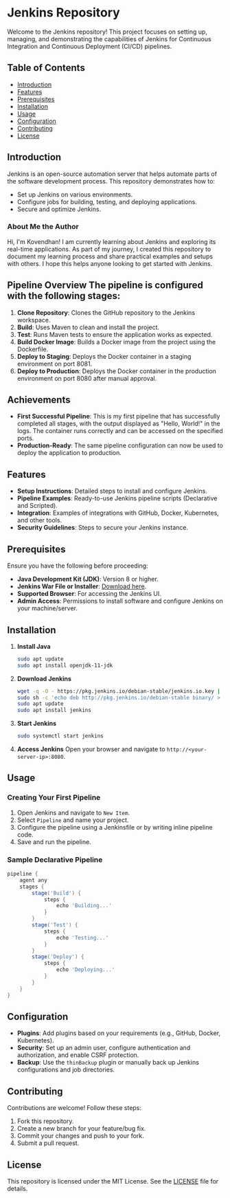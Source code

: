 # Jenkins Repository

Welcome to the Jenkins repository! This project focuses on setting up, managing, and demonstrating the capabilities of Jenkins for Continuous Integration and Continuous Deployment (CI/CD) pipelines.

## Table of Contents
- [Introduction](#introduction) 
- [Features](#features)
- [Prerequisites](#prerequisites)
- [Installation](#installation)
- [Usage](#usage)
- [Configuration](#configuration)
- [Contributing](#contributing)
- [License](#license)  

## Introduction 

Jenkins is an open-source automation server that helps automate parts of the software development process. This repository demonstrates how to:
- Set up Jenkins on various environments.
- Configure jobs for building, testing, and deploying applications.
- Secure and optimize Jenkins.

### About Me the Author
Hi, I'm Kovendhan! I am currently learning about Jenkins and exploring its real-time applications. As part of my journey, I created this repository to document my learning process and share practical examples and setups with others. I hope this helps anyone looking to get started with Jenkins.

## Pipeline Overview The pipeline is configured with the following stages: 
1. **Clone Repository**: Clones the GitHub repository to the Jenkins workspace.
2. **Build**: Uses Maven to clean and install the project.
3. **Test**: Runs Maven tests to ensure the application works as expected.
4. **Build Docker Image**: Builds a Docker image from the project using the Dockerfile.
5. **Deploy to Staging**: Deploys the Docker container in a staging environment on port 8081.
6. **Deploy to Production**: Deploys the Docker container in the production environment on port 8080 after manual approval.

## Achievements 
- **First Successful Pipeline**: This is my first pipeline that has successfully completed all stages, with the output displayed as "Hello, World!" in the logs. The container runs correctly and can be accessed on the specified ports.
- **Production-Ready**: The same pipeline configuration can now be used to deploy the application to production.

## Features
- **Setup Instructions**: Detailed steps to install and configure Jenkins.
- **Pipeline Examples**: Ready-to-use Jenkins pipeline scripts (Declarative and Scripted).
- **Integration**: Examples of integrations with GitHub, Docker, Kubernetes, and other tools.
- **Security Guidelines**: Steps to secure your Jenkins instance.

## Prerequisites

Ensure you have the following before proceeding:
- **Java Development Kit (JDK)**: Version 8 or higher.
- **Jenkins War File or Installer**: [Download here](https://www.jenkins.io/download/).
- **Supported Browser**: For accessing the Jenkins UI.
- **Admin Access**: Permissions to install software and configure Jenkins on your machine/server.

## Installation

1. **Install Java**
   ```bash
   sudo apt update
   sudo apt install openjdk-11-jdk
   ```

2. **Download Jenkins**
   ```bash
   wget -q -O - https://pkg.jenkins.io/debian-stable/jenkins.io.key | sudo apt-key add -
   sudo sh -c 'echo deb http://pkg.jenkins.io/debian-stable binary/ > /etc/apt/sources.list.d/jenkins.list'
   sudo apt update
   sudo apt install jenkins
   ```

3. **Start Jenkins**
   ```bash
   sudo systemctl start jenkins
   ```

4. **Access Jenkins**
   Open your browser and navigate to `http://<your-server-ip>:8080`.

## Usage

### Creating Your First Pipeline
1. Open Jenkins and navigate to `New Item`.
2. Select `Pipeline` and name your project.
3. Configure the pipeline using a Jenkinsfile or by writing inline pipeline code.
4. Save and run the pipeline.

### Sample Declarative Pipeline
```groovy
pipeline {
    agent any
    stages {
        stage('Build') {
            steps {
                echo 'Building...'
            }
        }
        stage('Test') {
            steps {
                echo 'Testing...'
            }
        }
        stage('Deploy') {
            steps {
                echo 'Deploying...'
            }
        }
    }
}
```

## Configuration

- **Plugins**: Add plugins based on your requirements (e.g., GitHub, Docker, Kubernetes).
- **Security**: Set up an admin user, configure authentication and authorization, and enable CSRF protection.
- **Backup**: Use the `thinBackup` plugin or manually back up Jenkins configurations and job directories.

## Contributing

Contributions are welcome! Follow these steps:
1. Fork this repository.
2. Create a new branch for your feature/bug fix.
3. Commit your changes and push to your fork.
4. Submit a pull request.

## License

This repository is licensed under the MIT License. See the [LICENSE](LICENSE) file for details.
